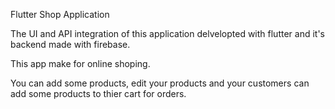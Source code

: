 Flutter Shop Application

The UI and API integration of this application delvelopted with flutter and it's backend made with firebase.
 
This app make for online shoping.
 
You can add some products, edit your products  and your customers can add some products to  thier cart for orders.

